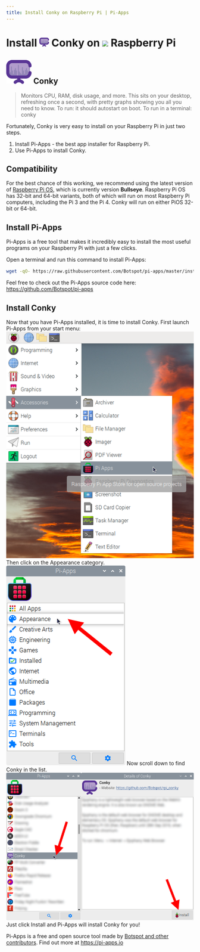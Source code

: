 ```yaml
---
title: Install Conky on Raspberry Pi | Pi-Apps
---
```

<div class="simple-install-content content">

# Install <img src="/img/app-icons/Conky/icon-64.png" height=24> Conky on <img src=https://www.vectorlogo.zone/logos/raspberrypi/raspberrypi-icon.svg height=24> Raspberry Pi

## <img src="/img/app-icons/Conky/icon-64.png"> Conky
> Monitors CPU, RAM, disk usage, and more.
> This sits on your desktop, refreshing once a second, with pretty graphs showing you all you need to know.
> To run: it should autostart on boot.
> To run in a terminal: conky

Fortunately, Conky is very easy to install on your Raspberry Pi in just two steps.
1. Install Pi-Apps - the best app installer for Raspberry Pi.
2. Use Pi-Apps to install Conky.
</div>
<div class="simple-install-content content">

## Compatibility
For the best chance of this working, we recommend using the latest version of [Raspberry Pi OS](https://www.raspberrypi.com/software/), which is currently version **Bullseye**.
Raspberry Pi OS has 32-bit and 64-bit variants, both of which will run on most Raspberry Pi computers, including the Pi 3 and the Pi 4.
Conky will run on either PiOS 32-bit or 64-bit.
</div>
<div class="simple-install-content content">

## Install Pi-Apps

Pi-Apps is a free tool that makes it incredibly easy to install the most useful programs on your Raspberry Pi with just a few clicks.

Open a terminal and run this command to install Pi-Apps:
```bash
wget -qO- https://raw.githubusercontent.com/Botspot/pi-apps/master/install | bash
```
Feel free to check out the Pi-Apps source code here: https://github.com/Botspot/pi-apps
</div>
<div class="simple-install-content content">

## Install Conky

Now that you have Pi-Apps installed, it is time to install Conky.
First launch Pi-Apps from your start menu:
<img src="/img/start-menu.png">
Then click on the Appearance category.
<img src="/img/category-selections/Appearance.png">
Now scroll down to find Conky in the list.
<img src="/img/app-icons/Conky/app-selection.png">
Just click Install and Pi-Apps will install Conky for you!
</div>
<div class="simple-install-content content">

Pi-Apps is a free and open source tool made by [Botspot and other contributors](/about/#contributors). Find out more at https://pi-apps.io
</div>
